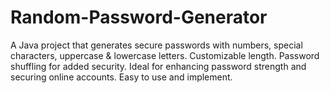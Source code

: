 # Random-Password-Generator
A Java project that generates secure passwords with numbers, special characters, uppercase &amp; lowercase letters. Customizable length. Password shuffling for added security. Ideal for enhancing password strength and securing online accounts. Easy to use and implement.
